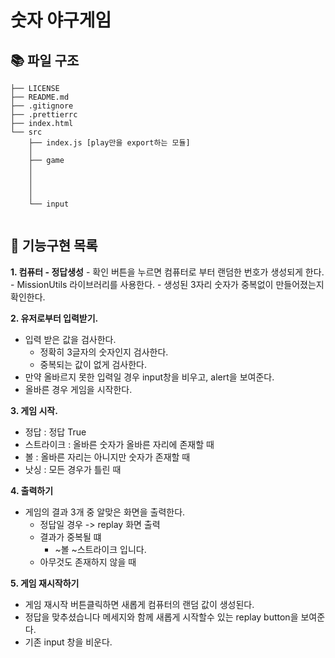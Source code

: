 # 숫자 야구게임

## 📚 파일 구조

```
├── LICENSE
├── README.md
├── .gitignore
├── .prettierrc
├── index.html
└── src
    ├── index.js [play만을 export하는 모듈]
    │
    ├── game
    │   
    │   
    │   
    │
    └── input 
        
```

## 🎯 기능구현 목록

**1. 컴퓨터 - 정답생성**
    - 확인 버튼을 누르면 컴퓨터로 부터 랜덤한 번호가 생성되게 한다.
        - MissionUtils 라이브러리를 사용한다.
        - 생성된 3자리 숫자가 중복없이 만들어졌는지 확인한다.

**2. 유저로부터 입력받기.**
  - 입력 받은 값을 검사한다.
      - 정확히 3글자의 숫자인지 검사한다.
      - 중복되는 값이 없게 검사한다.
  - 만약 올바르지 못한 입력일 경우 input창을 비우고, alert을 보여준다.
  - 올바른 경우 게임을 시작한다.
  
**3. 게임 시작.**
  - 정답 : 정답 True
  - 스트라이크 : 올바른 숫자가 올바른 자리에 존재할 때
  - 볼 : 올바른 자리는 아니지만 숫자가 존재할 때
  - 낫싱 : 모든 경우가 틀린 때

**4. 출력하기**
  - 게임의 결과 3개 중 알맞은 화면을 출력한다.
    - 정답일 경우 -> replay 화면 출력
    - 결과가 중복될 떄
        - ~볼 ~스트라이크 입니다.
    - 아무것도 존재하지 않을 때

**5. 게임 재시작하기**
  - 게임 재시작 버튼클릭하면 새롭게 컴퓨터의 랜덤 값이 생성된다.
  - 정답을 맞추셨습니다 메세지와 함께 새롭게 시작할수 있는 replay button을 보여준다.
  - 기존 input 창을 비운다.
